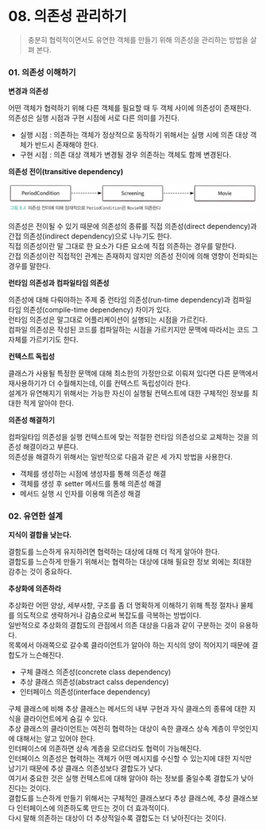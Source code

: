 # 08. 의존성 관리하기

> 충분히 협력적이면서도 유연한 객체를 만들기 위해 의존성을 관리하는 방법을 살펴 본다.

### 01. 의존성 이해하기

**변경과 의존성**

어떤 객체가 협력하기 위해 다른 객체를 필요할 때 두 객체 사이에 의존성이 존재한다.</br>
의존성은 실행 시점과 구현 시점에 서로 다른 의미를 가진다.</br>
- 실행 시점 : 의존하는 객체가 정상적으로 동작하기 위해서는 실행 시에 의존 대상 객체가 반드시 존재해야 한다.
- 구현 시점 : 의존 대상 객체가 변경될 경우 의존하는 객체도 함께 변경된다.

**의존성 전이(transitive dependency)**

<img src="/dependent-management/img/8-4.png" width="500px;" />

의존성은 전이될 수 있기 때문에 의존성의 종류를 직접 의존성(direct dependency)과 간접 의존성(indirect dependency)으로 나누기도 한다.</br>
직접 의존성이란 말 그대로 한 요소가 다른 요소에 직접 의존하는 경우를 말한다.</br>
간접 의존성이란 직접적인 관계는 존재하지 않지만 의존성 전이에 의해 영향이 전파되는 경우를 말한다.</br>

**런타임 의존성과 컴파일타임 의존성**

의존성에 대해 다뤄야하는 주제 중 런타임 의존성(run-time dependency)과 컴파일 타임 의존성(compile-time dependency) 차이가 있다.</br>
런타임 의존성은 말그대로 어플리케이션이 실행되는 시점을 가르킨다.</br>
컴파일 의존성은 작성된 코드를 컴파일하는 시점을 가르키지만 문맥에 따라서는 코드 그 자체를 가르키기도 한다.</br>

**컨텍스트 독립성**

클래스가 사용될 특정한 문맥에 대해 최소한의 가정만으로 이뤄져 있다면 다른 문맥에서 재사용하기가 더 수월해지는데, 이를 컨텍스트 독립성이라 한다.</br>
설계가 유연해지기 위해서는 가능한 자신이 실행될 컨텍스트에 대한 구체적인 정보를 최대한 적게 알아야 한다.</br>

**의존성 해결하기**

컴파일타임 의존성을 실행 컨텍스트에 맞는 적절한 런타임 의존성으로 교체하는 것을 의존성 해결이라고 부른다.</br>
의존성을 해결하기 위해서는 일반적으로 다음과 같은 세 가지 방법을 사용한다.</br>
- 객체를 생성하는 시점에 생성자를 통해 의존성 해결
- 객체를 생성 후 setter 메서드를 통해 의존성 해결
- 메서드 실행 시 인자를 이용해 의존성 해결

### 02. 유연한 설계

**지식이 결합을 낮는다.**

결함도를 느슨하게 유지하려면 협력하는 대상에 대해 더 적게 알아야 한다.</br>
결합도를 느슨하게 만들기 위해서는 협력하는 대상에 대해 필요한 정보 외에는 최대한 감추는 것이 중요하다.</br>

**추상화에 의존하라**

추상화란 어떤 양상, 세부사항, 구조를 좀 더 명확하게 이해하기 위해 특정 절차나 물체를 의도적으로 생략하거나 감춤으로써 복잡도를 극복하는 방법이다.</br>
일반적으로 추상화의 결합도의 관점에서 의존 대상을 다음과 같이 구분하는 것이 유용하다.</br>
목록에서 아래쪽으로 갈수록 클라이언트가 알아야 하는 지식의 양이 적어지기 때문에 결합도가 느슨해진다.</br>
- 구체 클래스 의존성(concrete class dependency)
- 추상 클래스 의존성(abstract calss dependency)
- 인터페이스 의존성(interface dependency)

구체 클래스에 비해 추상 클래스는 메서드의 내부 구현과 자식 클래스의 종류에 대한 지식을 클라이언트에게 숨길 수 있다.</br>
추상 클래스의 클라이언트는 여전히 협력하는 대상이 속한 클래스 상속 계층이 무엇인지에 대해서는 알고 있어야 한다.</br>
인터페이스에 의존하면 상속 계층을 모르더라도 협력이 가능해진다.</br>
인터페이스 의존성은 협력하는 객체가 어떤 메시지를 수신할 수 있는지에 대한 지식만 남기기 때문에 추상 클래스 의존성보다 결합도가 낮다.</br>
여기서 중요한 것은 실행 컨텍스트에 대해 알아야 하는 정보를 줄일수록 결합도가 낮아진다는 것이다.</br>
결합도를 느슨하게 만들기 위해서는 구체적인 클래스보다 추상 클래스에, 추상 클래스보다 인터페이스에 의존하도록 만드는 것이 더 효과적이다.</br>
다시 말해 의존하는 대상이 더 추상적일수록 결합도는 더 낮아진다는 것이다.</br>

